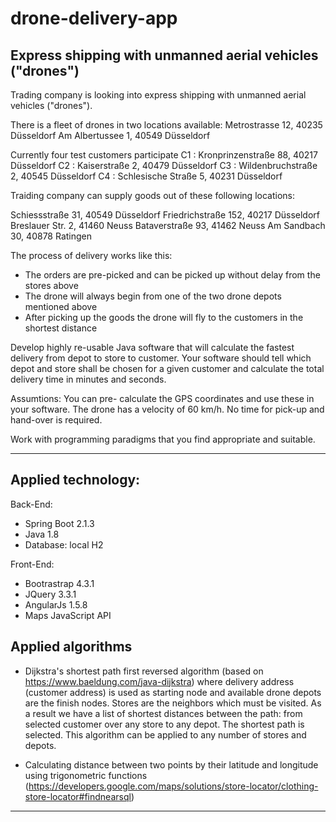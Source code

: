 # drone-delivery-app
Express shipping with unmanned aerial vehicles ("drones")
--------------------------------------------------------


Trading company is looking into express shipping with unmanned aerial vehicles ("drones").

There is a fleet of drones in two locations available:
Metrostrasse 12, 40235 Düsseldorf
Am Albertussee 1, 40549 Düsseldorf

Currently four test customers participate
C1 : Kronprinzenstraße 88, 40217 Düsseldorf
C2 : Kaiserstraße 2, 40479 Düsseldorf
C3 : Wildenbruchstraße 2, 40545 Düsseldorf
C4 : Schlesische Straße 5, 40231 Düsseldorf

Traiding company can supply goods out of these following locations:

Schiessstraße 31, 40549 Düsseldorf
Friedrichstraße 152, 40217 Düsseldorf
Breslauer Str. 2, 41460 Neuss
Bataverstraße 93, 41462 Neuss
Am Sandbach 30, 40878 Ratingen

The process of delivery works like this:
- The orders are pre-picked and can be picked up without delay from the stores above
- The drone will always begin from one of the two drone depots mentioned above
- After picking up the goods the drone will fly to the customers in the shortest distance

Develop highly re-usable Java software that will calculate the fastest delivery from depot to store to customer.
Your software should tell which depot and store shall be chosen for a given customer and calculate the total delivery time in minutes and seconds.

Assumtions: You can pre- calculate the GPS coordinates and use these in your software.
The drone has a velocity of 60 km/h. No time for pick-up and hand-over is required.

Work with programming paradigms that you find appropriate and suitable.

--------------------

Applied technology:
-------------------

Back-End:

* Spring Boot 2.1.3
* Java 1.8
* Database: local H2

Front-End:

* Bootrastrap 4.3.1
* JQuery 3.3.1
* AngularJs 1.5.8
* Maps JavaScript API

Applied algorithms
------------------

* Dijkstra's shortest path first reversed algorithm (based on https://www.baeldung.com/java-dijkstra) where delivery address (customer address) is used as starting node and available drone depots are the finish nodes. Stores are the neighbors which must be visited. As a result we have a list of shortest distances between the path: from selected customer over any store to any depot. The shortest path is selected. This algorithm can be applied to any number of stores and depots.

* Calculating distance between two points by their latitude and longitude using trigonometric functions (https://developers.google.com/maps/solutions/store-locator/clothing-store-locator#findnearsql)

--------------------

